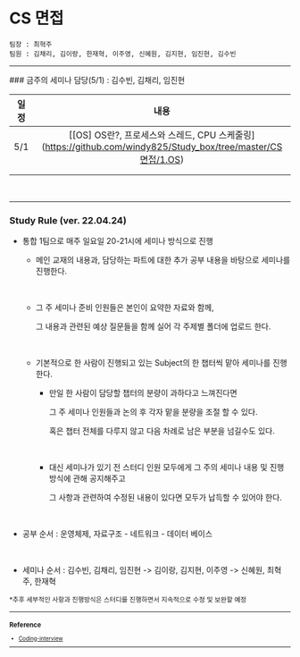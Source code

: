 # CS 면접

```
팀장 : 최혁주
팀원 : 김채리, 김이랑, 한재혁, 이주영, 신혜원, 김지현, 임진현, 김수빈
```

<hr>
### 금주의 세미나 담당(5/1) : 김수빈, 김채리, 임진현

<br>

| 일정 |                             내용                             |
| :--: | :----------------------------------------------------------: |
| 5/1  | [\[OS] OS란?, 프로세스와 스레드, CPU 스케줄링](https://github.com/windy825/Study_box/tree/master/CS면접/1.OS) |
|      |                                                              |
|      |                                                              |

<br>

<hr>

### Study Rule (ver. 22.04.24) 

- 통합 1팀으로 매주 일요일 20-21시에 세미나 방식으로 진행
  
  - 메인 교재의 내용과, 담당하는 파트에 대한 추가 공부 내용을 바탕으로 세미나를 진행한다.
  
    <br>
  
  - 그 주 세미나 준비 인원들은 본인이 요약한 자료와 함께, 
  
    그 내용과 관련된 예상 질문들을 함께 실어 각 주제별 폴더에 업로드 한다.
  
    <br>
  
  - 기본적으로 한 사람이 진행되고 있는 Subject의 한 챕터씩 맡아 세미나를 진행한다.
    
    - 만일 한 사람이 담당할 챕터의 분량이 과하다고 느껴진다면
    
       그 주 세미나 인원들과 논의 후 각자 맡을 분량을 조절 할 수 있다.
    
       혹은 챕터 전체를 다루지 않고 다음 차례로 남은 부분을 넘길수도 있다. 
    
      <br>
    
    - 대신 세미나가 있기 전 스터디 인원 모두에게 그 주의 세미나 내용 및 진행방식에 관해 공지해주고
    
      그 사항과 관련하여 수정된 내용이 있다면 모두가 납득할 수 있어야 한다.
  
  <br>
  
- 공부 순서 : 운영체제, 자료구조 - 네트워크 - 데이터 베이스 

  <br>

- 세미나 순서 : 김수빈, 김채리, 임진현 -> 김이랑, 김지현, 이주영 -> 신혜원, 최혁주, 한재혁

<small>*추후 세부적인 사항과 진행방식은 스터디를 진행하면서 지속적으로 수정 및 보완할 예정<small>

<hr>

### Reference

- [Coding-interview](https://github.com/qkraudghgh/coding-interview)

<hr>

